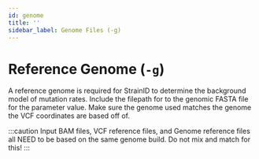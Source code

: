 ```yaml
---
id: genome
title: ''
sidebar_label: Genome Files (-g)
---
```


# Reference Genome (`-g`)
A reference genome is required for StrainID to determine the background model of mutation rates. Include the filepath for to the genomic FASTA file for the parameter value. Make sure the genome used matches the genome the VCF coordinates are based off of.

:::caution
Input BAM files, VCF reference files, and Genome reference files all NEED to be based on the same genome build. Do not mix and match for this!
:::
